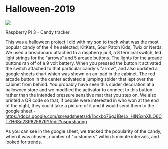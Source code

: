 # Halloween-2019
![](file/giphy.gif)


Raspberry Pi 3 - Candy tracker 

This was a halloween project I did with my son to track what was the most popular candy of the 4 he selected; KitKats, Sour Patch Kids, Twix or Nerds. We used a breadboard attached to a raspberry pi 3, a 8 terminal switch, led light strings for the "arrows" and 5 arcade buttons. The lights for the arcade buttons ran off of a 9 volt battery. When you pressed the button it activated the switch attached to that particular candy's "arrow", and also updated a google sheets chart which was shown on an ipad in the cabinet. The red arcade button in the center activated a jumping spider that lept over the cabinet from behind. You probably have seen this spider decoration at a halloween store and we modified the activator to connect to this button rather than the intended pressure sensitive mat that you step on. We also printed a QR code so that, if people were interested in who won at the end of the night, they could take a picture of it and it would send them to the google sheet - https://docs.google.com/spreadsheets/d/1bcxbo76gJ1BeLx_HlNSxhXILO6CTZH6Sn2SP82E87RY/edit?usp=sharing

As you can see in the google sheet, we tracked the popularity of the candy, when it was chosen, number of "customers" within 5 minute intervals, and looked for trends. 
